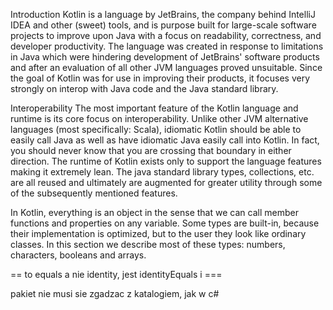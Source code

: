 Introduction
Kotlin is a language by JetBrains, the company behind IntelliJ IDEA and other (sweet) tools, and is purpose built for large-scale software projects to improve upon Java with a focus on readability, correctness, and developer productivity.
The language was created in response to limitations in Java which were hindering development of JetBrains' software products and after an evaluation of all other JVM languages proved unsuitable. Since the goal of Kotlin was for use in improving their products, it focuses very strongly on interop with Java code and the Java standard library.

Interoperability
The most important feature of the Kotlin language and runtime is its core focus on interoperability. Unlike other JVM alternative languages (most specifically: Scala), idiomatic Kotlin should be able to easily call Java as well as have idiomatic Java easily call into Kotlin. In fact, you should never know that you are crossing that boundary in either direction.
The runtime of Kotlin exists only to support the language features making it extremely lean. The java standard library types, collections, etc. are all reused and ultimately are augmented for greater utility through some of the subsequently mentioned features.

In Kotlin, everything is an object in the sense that we can call member functions and properties on any variable. Some types are built-in, because their implementation is optimized, but to the user they look like ordinary classes. In this section we describe most of these types: numbers, characters, booleans and arrays.

== to equals a nie identity, jest identityEquals i ===

pakiet nie musi sie zgadzac z katalogiem, jak w c#